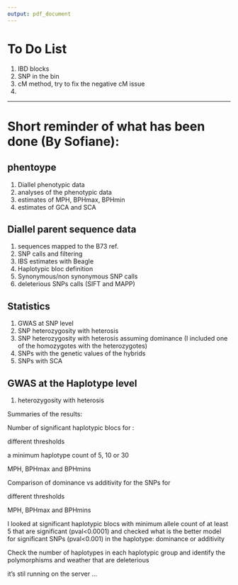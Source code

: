 ```yaml
---
output: pdf_document
---
```


# To Do List

1. IBD blocks
2. SNP in the bin
3. cM method, try to fix the negative cM issue
4. 

------

# Short reminder of what has been done (By Sofiane):

## phentoype
1. Diallel phenotypic data 
2. analyses of the phenotypic data 
3. estimates of MPH, BPHmax, BPHmin
4. estimates of GCA and SCA

## Diallel parent sequence data 

1. sequences mapped to the B73 ref. 
2. SNP calls and filtering 
3. IBS estimates with Beagle 
4. Haplotypic bloc definition 
5. Synonymous/non synonymous SNP calls 
6. deleterious SNPs calls (SIFT and MAPP)

## Statistics 

1. GWAS at SNP level 
2. SNP heterozygosity with heterosis
3. SNP heterozygosity with heterosis assuming dominance (I included one of the homozygotes with the heterozygotes)
4. SNPs with the genetic values of the hybrids
5. SNPs with SCA

## GWAS at the Haplotype level

1. heterozygosity with heterosis 


Summaries of the results:

Number of significant haplotypic blocs for :

different thresholds 

a minimum haplotype count of 5, 10 or 30 

MPH, BPHmax and BPHmins

Comparison of dominance vs additivity for the SNPs for 

different thresholds 

MPH, BPHmax and BPHmins

I looked at significant haplotypic blocs with minimum allele count of at least 5 that are significant (pval<0.0001) and checked what is the better model for significant SNPs (pval<0.001) in the haplotype: dominance or additivity

Check the number of haplotypes in each haplotypic group and identify the polymorphisms and weather that are deleterious

it’s stil running on the server …

